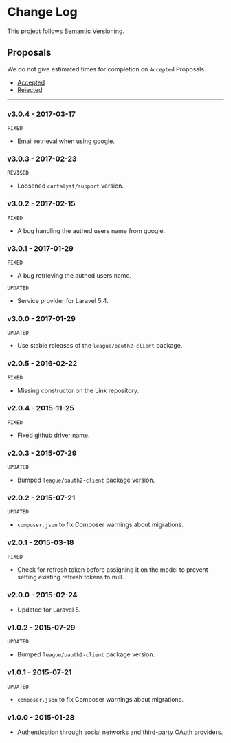# Change Log

This project follows [Semantic Versioning](CONTRIBUTING.md).

## Proposals

We do not give estimated times for completion on `Accepted` Proposals.

- [Accepted](https://github.com/cartalyst/sentinel-social/labels/Accepted)
- [Rejected](https://github.com/cartalyst/sentinel-social/labels/Rejected)

---

### v3.0.4 - 2017-03-17

`FIXED`

- Email retrieval when using google.

### v3.0.3 - 2017-02-23

`REVISED`

- Loosened `cartalyst/support` version.

### v3.0.2 - 2017-02-15

`FIXED`

- A bug handling the authed users name from google.

### v3.0.1 - 2017-01-29

`FIXED`

- A bug retrieving the authed users name.

`UPDATED`

- Service provider for Laravel 5.4.

### v3.0.0 - 2017-01-29

`UPDATED`

- Use stable releases of the `league/oauth2-client` package.

### v2.0.5 - 2016-02-22

`FIXED`

- Missing constructor on the Link repository.

### v2.0.4 - 2015-11-25

`FIXED`

- Fixed github driver name.

### v2.0.3 - 2015-07-29

`UPDATED`

- Bumped `league/oauth2-client` package version.

### v2.0.2 - 2015-07-21

`UPDATED`

- `composer.json` to fix Composer warnings about migrations.

### v2.0.1 - 2015-03-18

`FIXED`

- Check for refresh token before assigning it on the model to prevent setting existing refresh tokens to null.

### v2.0.0 - 2015-02-24

- Updated for Laravel 5.

### v1.0.2 - 2015-07-29

`UPDATED`

- Bumped `league/oauth2-client` package version.

### v1.0.1 - 2015-07-21

`UPDATED`

- `composer.json` to fix Composer warnings about migrations.

### v1.0.0 - 2015-01-28

- Authentication through social networks and third-party OAuth providers.
